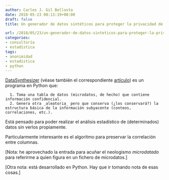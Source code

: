 ```yaml
---
author: Carlos J. Gil Bellosta
date: 2018-05-23 08:13:19+00:00
draft: false
title: Un generador de datos sintéticos para proteger la privacidad de los microdatados

url: /2018/05/23/un-generador-de-datos-sinteticos-para-proteger-la-privacidad-de-los-microdatados/
categories:
- consultoría
- estadística
tags:
- anonimidad
- estadística
- python
---
```


[DataSynthesizer](https://github.com/DataResponsibly/DataSynthesizer) (véase también el correspondiente [artículo](https://github.com/DataResponsibly/DataSynthesizer/blob/master/cr-datasynthesizer-privacy.pdf)) es un programa en Python que:



 	  1. Toma una tabla de datos (microdatos, de hecho) que contiene información confidencial.
 	  2. Genera otra _aleatoria_ pero que conserva (¿los conservará?) la estructura básica de la información subyacente (conteos, correlaciones, etc.).

Está pensado para poder realizar el análisis estadístico de (determinados) datos sin verlos propiamente.

Particularmente interesante es el algoritmo para preservar la correlación entre columnas.

[Nota: he aprovechado la entrada para acuñar el neologismo _microdatado_ para referirme a quien figura en un fichero de microdatos.]

[Otra nota: está desarrollado en Python. Hay que ir tomando nota de esas cosas.]
